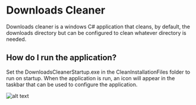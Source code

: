# Downloads Cleaner

Downloads cleaner is a windows C# application that cleans, by default, the downloads directory but can be configured to clean whatever directory is needed.

## How do I run the application?

Set the DownloadsCleanerStartup.exe in the CleanInstallationFiles folder to run on startup. When the application is run, an icon will appear in the taskbar that can be used to configure the application.

![alt text](https://i.imgur.com/PDzGVyI.png)